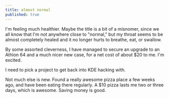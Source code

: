 ```yaml
---
title: almost normal
published: true
---
```


I'm feeling much healthier. Maybe the title is a bit of a misnomer,
since we all know that I'm not anywhere close to "normal," but my throat
seems to be almost completely healed and it no longer hurts to breathe,
eat, or swallow.

By some assorted cleverness, I have managed to secure an upgrade to an
Athlon 64 and a much nicer new case, for a net cost of about \$20 to me.
I'm excited.

I need to pick a project to get back into KDE hacking with.

Not much else is new. Found a really awesome pizza place a few weeks
ago, and have been eating there regularly. A \$10 pizza lasts me two or
three days, which is awesome. Saving money is good.
